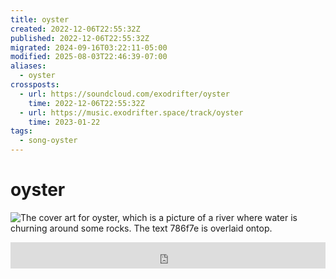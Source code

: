 ```yaml
---
title: oyster
created: 2022-12-06T22:55:32Z
published: 2022-12-06T22:55:32Z
migrated: 2024-09-16T03:22:11-05:00
modified: 2025-08-03T22:46:39-07:00
aliases:
  - oyster
crossposts:
  - url: https://soundcloud.com/exodrifter/oyster
    time: 2022-12-06T22:55:32Z
  - url: https://music.exodrifter.space/track/oyster
    time: 2023-01-22
tags:
  - song-oyster
---
```


# oyster

![The cover art for oyster, which is a picture of a river where water is churning around some rocks. The text 786f7e is overlaid ontop.](oyster.png)

<iframe style="border: 0; width: 100%; max-width: 700px; height: 42px;" src="https://bandcamp.com/EmbeddedPlayer/album=477085509/size=small/bgcol=333333/linkcol=0f91ff/track=638554513/transparent=true/" seamless><a href="https://music.exodrifter.space/album/lonely-metro">lonely metro by exodrifter</a></iframe>
